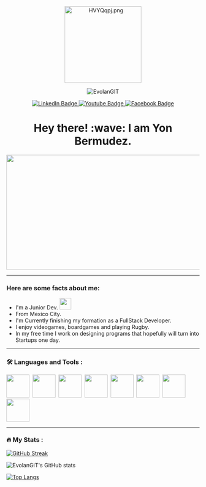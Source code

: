 <div id="header" align="center">
 <a href="#"><img src="https://iili.io/HVYQqpj.png" alt="HVYQqpj.png" border="0" width="200px" ></a>

![EvolanGIT](https://komarev.com/ghpvc/?username=EvolanGIT&color=blueviolet)

<div id="badges">
  <a href="your-linkedin-URL">
    <img src="https://img.shields.io/badge/LinkedIn-blue?style=for-the-badge&logo=linkedin&logoColor=white" alt="LinkedIn Badge"/>
  </a>
  <a href="https://www.youtube.com/channel/UCkExoPOxarHJtYN5Z9r_coQ">
    <img src="https://img.shields.io/badge/YouTube-red?style=for-the-badge&logo=youtube&logoColor=white" alt="Youtube Badge"/>
  </a>
  <a href="https://www.facebook.com/yonatan.bermudez.7">
    <img src="https://img.shields.io/badge/Facebook-blue?style=for-the-badge&logo=facebook&logoColor=white" alt="Facebook Badge"/>
  </a>
</div>
 
<h1> Hey there! :wave: I am Yon Bermudez. </h1>

</div>

<div align="center">
  <img src="https://media.giphy.com/media/dWesBcTLavkZuG35MI/giphy.gif" width="600" height="300"/>
</div>

---
### Here are some facts about me:
 - I'm a Junior Dev. <img src="https://media.giphy.com/media/WUlplcMpOCEmTGBtBW/giphy.gif" width="30">
 - From Mexico City. 
 - I'm Currently finishing my formation as a FullStack Developer.
 - I enjoy videogames, boardgames and playing Rugby. 
 - In my free time I work on designing programs that hopefully will turn into Startups one day.
---

### :hammer_and_wrench: Languages and Tools :
<div>
<img src="https://cdn.jsdelivr.net/gh/devicons/devicon/icons/html5/html5-original-wordmark.svg" width="60" height="60">&nbsp;
<img src="https://cdn.jsdelivr.net/gh/devicons/devicon/icons/css3/css3-original-wordmark.svg" width="60" height="60">&nbsp;
<img src="https://cdn.jsdelivr.net/gh/devicons/devicon/icons/javascript/javascript-original.svg" width="60" height="60">&nbsp;
<img src="https://cdn.jsdelivr.net/gh/devicons/devicon/icons/nodejs/nodejs-original.svg" width="60" height="60">&nbsp;
<img src="https://cdn.jsdelivr.net/gh/devicons/devicon/icons/mysql/mysql-original-wordmark.svg" width="60" height="60">&nbsp;
<img src="https://cdn.jsdelivr.net/gh/devicons/devicon/icons/express/express-original-wordmark.svg" width="60" height="60">&nbsp;
<img src="https://cdn.jsdelivr.net/gh/devicons/devicon/icons/mongodb/mongodb-original-wordmark.svg" width="60" height="60">&nbsp;
<img src="https://cdn.jsdelivr.net/gh/devicons/devicon/icons/jest/jest-plain.svg" width="60" height="60"
</div>

---
### :fire: My Stats :

[![GitHub Streak](https://streak-stats.demolab.com?user=EvolanGit&theme=onedark&hide_border=true&border_radius=4.7&date_format=M%20j%5B%2C%20Y%5D&background=0D1117&border=0D1117&stroke=080317EC&ring=321391EC&fire=321391EC&currStreakNum=66EB5FD5&sideNums=66EB5FD5&currStreakLabel=66EB5FD5&sideLabels=66EB5FD5&dates=66EB5FD5)](https://git.io/streak-stats)

![EvolanGIT's GitHub stats](https://github-readme-stats.vercel.app/api?username=EvolanGIT&show_icons=true&text_color=66EB5FD5&icon_color=321391EC&hide_border=true&title_color=66EB5FD5&theme=transparent)

[![Top Langs](https://github-readme-stats.vercel.app/api/top-langs/?username=EvolanGIT&langs_count=8&exclude_repo=NewTech-Blog&layout=compact&theme=vision-friendly-dark)](https://github.com/EvolanGIT/github-readme-stats) 


